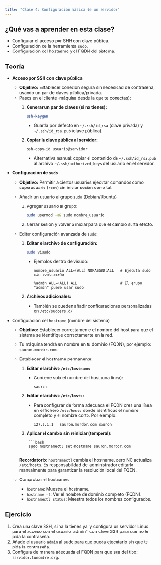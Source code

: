 ```yaml
---
title: "Clase 4: Configuración básica de un servidor"
---
```


## ¿Qué vas a aprender en esta clase?

* Configurar el acceso por SHH con clave pública.
* Configuración de la herramienta `sudo`.
* Configuración del hostname y el FQDN del sistema. 

## Teoría

* **Acceso por SSH con clave pública**

    * **Objetivo:** Establecer conexión segura sin necesidad de contraseña, usando un par de claves pública/privada.
    * Pasos en el cliente (máquina desde la que te conectas):
        1. **Generar un par de claves (si no tienes):**
           ```bash
           ssh-keygen
           ```
           * Guarda por defecto en `~/.ssh/id_rsa` (clave privada) y `~/.ssh/id_rsa.pub` (clave pública).

        2. **Copiar la clave pública al servidor:**

           ```bash
           ssh-copy-id usuario@servidor
           ```

           * Alternativa manual: copiar el contenido de `~/.ssh/id_rsa.pub` al archivo `~/.ssh/authorized_keys` del usuario en el servidor.

* **Configuración de `sudo`**

    * **Objetivo:** Permitir a ciertos usuarios ejecutar comandos como superusuario (`root`) sin iniciar sesión como tal.

    * Añadir un usuario al grupo `sudo` (Debian/Ubuntu):

        1. Agregar usuario al grupo:

           ```bash
           sudo usermod -aG sudo nombre_usuario
           ```

        2. Cerrar sesión y volver a iniciar para que el cambio surta efecto.

    * Editar configuración avanzada de `sudo`:

        1. **Editar el archivo de configuración:**

           ```bash
           sudo visudo
           ```

           * Ejemplos dentro de visudo:

             ```plaintext
             nombre_usuario ALL=(ALL) NOPASSWD:ALL   # Ejecuta sudo sin contraseña
             ```

             ```plaintext
             %admin ALL=(ALL) ALL                    # El grupo "admin" puede usar sudo
             ```

        2. **Archivos adicionales:**
            * También se pueden añadir configuraciones personalizadas en `/etc/sudoers.d/`.

* Configuración del `hostname` (nombre del sistema)

    * **Objetivo:** Establecer correctamente el nombre del host para que el sistema se identifique correctamente en la red.
    * Tu máquina tendrá un nombre en tu dominio (FQDN), por ejemplo: `sauron.mordor.com`.
    * Establecer el hostname permanente:

        1. **Editar el archivo `/etc/hostname`:**

           * Contiene solo el nombre del host (una línea):

             ```plaintext
             sauron
             ```

        2. **Editar el archivo `/etc/hosts`:**

            * Para configurar de forma adecuada el FQDN crea una línea en el fichero `/etc/hosts` donde identificas el nombre completo y el nombre corto. Por ejemplo:

    	        ```
    	        127.0.1.1	sauron.mordor.com sauron
    	        ```

        3. **Aplicar el cambio sin reiniciar (temporal):**

                ```bash
                sudo hostnamectl set-hostname sauron.mordor.com
                 ```
                 
        **Recordatorio**: `hostnamectl` cambia el hostname, pero NO actualiza `/etc/hosts`. Es responsabilidad del administrador editarlo manualmente para garantizar la resolución local del FQDN.

    * Comprobar el hostname:
        * `hostname`: Muestra el hostname.
        * `hostname -f`: Ver el nombre de dominio completo (FQDN).
        * `hostnamectl status`: Muestra todos los nombres configurados.

## Ejercicio

1. Crea una clave SSH, si na la tienes ya, y configura un servidor Linux para el acceso con el usuario `admin`` con clave SSH para que no te pida la contraseña.
2. Añade el usuario `admin` al sudo para que pueda ejecutarlo sin que te pida la contraseña.
3. Configura de manera adecuada el FQDN para que sea del tipo: `servidor.tunombre.org`.

